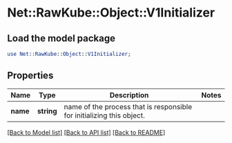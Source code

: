 # Net::RawKube::Object::V1Initializer

## Load the model package
```perl
use Net::RawKube::Object::V1Initializer;
```

## Properties
Name | Type | Description | Notes
------------ | ------------- | ------------- | -------------
**name** | **string** | name of the process that is responsible for initializing this object. | 

[[Back to Model list]](../README.md#documentation-for-models) [[Back to API list]](../README.md#documentation-for-api-endpoints) [[Back to README]](../README.md)


